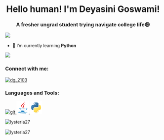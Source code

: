 <h1 align="center">Hello human! I'm Deyasini Goswami!</h1>
<h3 align="center">A fresher ungrad student trying navigate college life😄</h3>

   ![](https://media.giphy.com/media/xT8qBsOjMOcdeGJIU8/giphy.gif)
- 🌱 I’m currently learning **Python**
<img src="https://img.icons8.com/ios/50/000000/developer--v2.png"/>
<h3 align="left">Connect with me:</h3>
<p align="left">
<a href="https://www.hackerrank.com/dg_2103" target="blank"><img align="center" src="https://raw.githubusercontent.com/rahuldkjain/github-profile-readme-generator/master/src/images/icons/Social/hackerrank.svg" alt="dg_2103" height="30" width="40" /></a>
</p>

<h3 align="left">Languages and Tools:</h3>
<p align="left"> <a href="https://git-scm.com/" target="_blank"> <img src="https://www.vectorlogo.zone/logos/git-scm/git-scm-icon.svg" alt="git" width="40" height="40"/> </a> <a href="https://www.java.com" target="_blank"> <img src="https://raw.githubusercontent.com/devicons/devicon/master/icons/java/java-original.svg" alt="java" width="40" height="40"/> </a> <a href="https://www.python.org" target="_blank"> <img src="https://raw.githubusercontent.com/devicons/devicon/master/icons/python/python-original.svg" alt="python" width="40" height="40"/> </a> </p>

<p><img align="center" src="https://github-readme-stats.vercel.app/api/top-langs?username=lysteria27&show_icons=true&locale=en&layout=compact" alt="lysteria27" /></p>

<p><img align="center" src="https://github-readme-streak-stats.herokuapp.com/?user=lysteria27&" alt="lysteria27" /></p>
